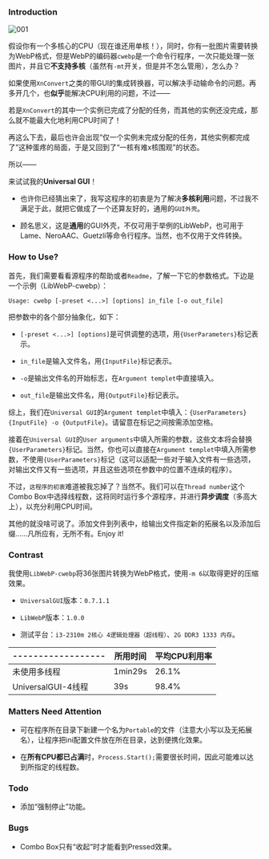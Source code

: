 ### Introduction

![001](https://s1.ax1x.com/2018/07/26/Pt7lQO.png)

假设你有一个多核心的CPU（现在谁还用单核！），同时，你有一批图片需要转换为WebP格式，但是WebP的编码器`cwebp`是一个命令行程序，一次只能处理一张图片，并且它**不支持多核**（虽然有`-mt`开关，但是并不怎么管用），怎么办？

如果使用`XnConvert`之类的带GUI的集成转换器，可以解决手动输命令的问题。再多开几个，也**似乎**能解决CPU利用的问题，不过——

若是`XnConvert`的其中一个实例已完成了分配的任务，而其他的实例还没完成，那么就不能最大化地利用CPU时间了！

再这么下去，最后也许会出现“仅一个实例未完成分配的任务，其他实例都完成了”这种蛋疼的局面，于是又回到了“一核有难x核围观”的状态。

所以——

来试试我的**Universal GUI**！

* 也许你已经猜出来了，我写这程序的初衷是为了解决**多核利用**问题，不过我不满足于此，就把它做成了一个还算友好的，通用的`GUI外壳`。

* 顾名思义，这是**通用**的GUI外壳，不仅可用于举例的LibWebP，也可用于Lame、NeroAAC、Guetzli等命令行程序。当然，也不仅用于文件转换。

### How to Use?

首先，我们需要看看源程序的帮助或者`Readme`，了解一下它的参数格式。下边是一个示例（LibWebP-cwebp）：

```
Usage: cwebp [-preset <...>] [options] in_file [-o out_file]
```

把参数中的各个部分抽象化，如下：

* `[-preset <...>] [options]`是可供调整的选项，用`{UserParameters}`标记表示。

* `in_file`是输入文件名，用`{InputFile}`标记表示。

* `-o`是输出文件名的开始标志，在`Argument templet`中直接填入。

* `out_file`是输出文件名，用`{OutputFile}`标记表示。

综上，我们在`Universal GUI`的`Argument templet`中填入：`{UserParameters} {InputFile} -o {OutputFile}`。请留意在标记之间按需添加空格。

接着在`Universal GUI`的`User arguments`中填入所需的参数，这些文本将会替换`{UserParameters}`标记。当然，你也可以直接在`Argument templet`中填入所需参数，不使用`{UserParameters}`标记（这可以适配一些对于输入文件有一些选项，对输出文件又有一些选项，并且这些选项在参数中的位置不连续的程序）。

不过，`这程序的初衷`难道被我忘掉了？当然不。我们可以在`Thread number`这个Combo Box中选择线程数，这将同时运行多个源程序，并进行**异步调度**（多高大上），以充分利用CPU时间。

其他的就没啥可说了。添加文件到列表中，给输出文件指定新的拓展名以及添加后缀……凡所应有，无所不有。Enjoy it!

### Contrast

我使用`LibWebP-cwebp`将36张图片转换为WebP格式，使用`-m 6`以取得更好的压缩效果。

* `UniversalGUI`版本：`0.7.1.1`

* `LibWebP`版本：`1.0.0`

* 测试平台：`i3-2310m 2核心 4逻辑处理器（超线程）`、`2G DDR3 1333 内存`。

|------------------|所用时间|平均CPU利用率|
|------------------|--------|-------------|
|未使用多线程      | 1min29s|        26.1%|
|UniversalGUI-4线程|     39s|        98.4%|

### Matters Need Attention

* 可在程序所在目录下新建一个名为`Portable`的文件（注意大小写以及无拓展名），让程序把ini配置文件放在所在目录，达到便携化效果。

* 在**所有CPU都已占满**时，`Process.Start();`需要很长时间，因此可能难以达到所指定的线程数。

### Todo

* 添加“强制停止”功能。

### Bugs

* Combo Box只有“收起”时才能看到Pressed效果。
